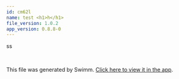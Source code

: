 ```yaml
---
id: cm62l
name: test <h1>h</h1>
file_version: 1.0.2
app_version: 0.8.8-0
---
```


ss

<br/>

This file was generated by Swimm. [Click here to view it in the app](https://swimm-web-app.web.app/repos/Z2l0aHViJTNBJTNBdGVzdC1naXRodWItYXBwJTNBJTNBc3dpbW1pbw==/docs/cm62l).